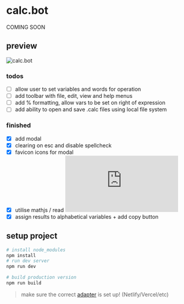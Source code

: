 # calc.bot

COMING SOON

## preview
![calc.bot]()
### todos
- [ ] allow user to set variables and words for operation
- [ ] add toolbar with file, edit, view and help menus
- [ ] add % formatting, allow vars to be set on right of expression
- [ ] add ability to open and save .calc files using local file system
### finished
- [x] add modal
- [x] clearing on esc and disable spellcheck
- [x] favicon icons for modal
- [x] utilise mathjs / read ![docs](https://mathjs.org/docs/index.html)
- [x] assign results to alphabetical variables + add copy button

## setup project

```bash
# install node_modules
npm install
# run dev server
npm run dev

# build production version
npm run build
```

> make sure the correct [adapter](https://kit.svelte.dev/docs/adapters) is set up! (Netlify/Vercel/etc)